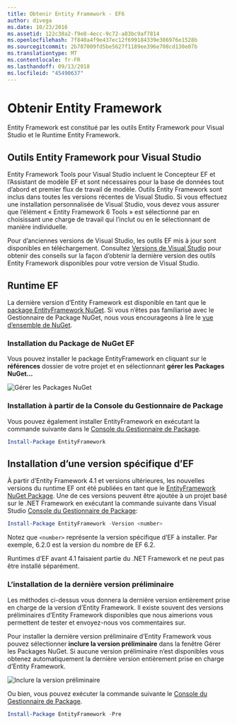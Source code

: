 ```yaml
---
title: Obtenir Entity Framework - EF6
author: divega
ms.date: 10/23/2016
ms.assetid: 122c38a2-f9e8-4ecc-9c72-a83bc9af7814
ms.openlocfilehash: 7f840a4f9e437ec12f699184339e386976e1528b
ms.sourcegitcommit: 2b787009fd5be5627f1189ee396e708cd130e07b
ms.translationtype: MT
ms.contentlocale: fr-FR
ms.lasthandoff: 09/13/2018
ms.locfileid: "45490637"
---
```

# <a name="get-entity-framework"></a>Obtenir Entity Framework
Entity Framework est constitué par les outils Entity Framework pour Visual Studio et le Runtime Entity Framework.

## <a name="ef-tools-for-visual-studio"></a>Outils Entity Framework pour Visual Studio

Entity Framework Tools pour Visual Studio incluent le Concepteur EF et l’Assistant de modèle EF et sont nécessaires pour la base de données tout d’abord et premier flux de travail de modèle. Outils Entity Framework sont inclus dans toutes les versions récentes de Visual Studio. Si vous effectuez une installation personnalisée de Visual Studio, vous devez vous assurer que l’élément « Entity Framework 6 Tools » est sélectionné par en choisissant une charge de travail qui l’inclut ou en le sélectionnant de manière individuelle.

Pour d’anciennes versions de Visual Studio, les outils EF mis à jour sont disponibles en téléchargement. Consultez [Versions de Visual Studio](~/ef6/what-is-new/visual-studio.md) pour obtenir des conseils sur la façon d’obtenir la dernière version des outils Entity Framework disponibles pour votre version de Visual Studio.

## <a name="ef-runtime"></a>Runtime EF

La dernière version d’Entity Framework est disponible en tant que le [package EntityFramework NuGet](http://nuget.org/packages/EntityFramework/). Si vous n’êtes pas familiarisé avec le Gestionnaire de Package NuGet, nous vous encourageons à lire le [vue d’ensemble de NuGet](https://docs.microsoft.com/nuget/consume-packages/overview-and-workflow).

### <a name="installing-the-ef-nuget-package"></a>Installation du Package de NuGet EF

Vous pouvez installer le package EntityFramework en cliquant sur le **références** dossier de votre projet et en sélectionnant **gérer les Packages NuGet...**

![Gérer les Packages NuGet](~/ef6/media/managenugetpackages.png)

### <a name="installing-from-package-manager-console"></a>Installation à partir de la Console du Gestionnaire de Package

Vous pouvez également installer EntityFramework en exécutant la commande suivante dans le [Console du Gestionnaire de Package](http://docs.nuget.org/docs/start-here/using-the-package-manager-console).

``` powershell
Install-Package EntityFramework
```

## <a name="installing-a-specific-version-of-ef"></a>Installation d’une version spécifique d’EF

À partir d’Entity Framework 4.1 et versions ultérieures, les nouvelles versions du runtime EF ont été publiées en tant que le [EntityFramework NuGet Package](https://www.nuget.org/packages/EntityFramework/). Une de ces versions peuvent être ajoutée à un projet basé sur le .NET Framework en exécutant la commande suivante dans Visual Studio [Console du Gestionnaire de Package](http://docs.nuget.org/docs/start-here/using-the-package-manager-console):

``` powershell
Install-Package EntityFramework -Version <number>
```

Notez que `<number>` représente la version spécifique d’EF à installer. Par exemple, 6.2.0 est la version du nombre de EF 6.2.   

Runtimes d’EF avant 4.1 faisaient partie du .NET Framework et ne peut pas être installé séparément.

### <a name="installing-the-latest-preview"></a>L’installation de la dernière version préliminaire

Les méthodes ci-dessus vous donnera la dernière version entièrement prise en charge de la version d’Entity Framework. Il existe souvent des versions préliminaires d’Entity Framework disponibles que nous aimerions vous permettent de tester et envoyez-nous vos commentaires sur.

Pour installer la dernière version préliminaire d’Entity Framework vous pouvez sélectionner **inclure la version préliminaire** dans la fenêtre Gérer les Packages NuGet. Si aucune version préliminaire n’est disponibles vous obtenez automatiquement la dernière version entièrement prise en charge d’Entity Framework.

![Inclure la version préliminaire](~/ef6/media/includeprerelease.png)

Ou bien, vous pouvez exécuter la commande suivante le [Console du Gestionnaire de Package](http://docs.nuget.org/docs/start-here/using-the-package-manager-console).

``` powershell
Install-Package EntityFramework -Pre
```
